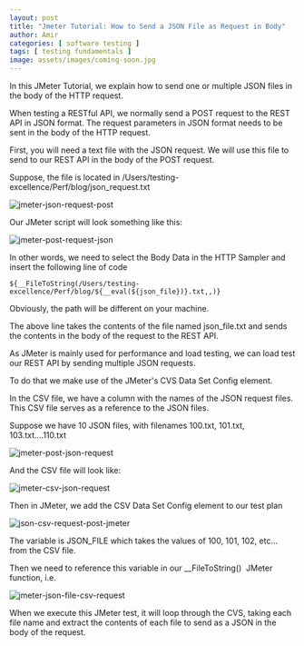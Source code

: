 ```yaml
---
layout: post
title: "Jmeter Tutorial: How to Send a JSON File as Request in Body"
author: Amir
categories: [ software testing ]
tags: [ testing fundamentals ]
image: assets/images/coming-soon.jpg
---
```


In this JMeter Tutorial, we explain how to send one or multiple JSON files in the body of the HTTP request.

When testing a RESTful API, we normally send a POST request to the REST API in JSON format. The request parameters in JSON format needs to be sent in the body of the HTTP request.

First, you will need a text file with the JSON request. We will use this file to send to our REST API in the body of the POST request.

Suppose, the file is located in /Users/testing-excellence/Perf/blog/json_request.txt

![jmeter-json-request-post](https://www.testingexcellence.com/wp-content/uploads/2015/12/Screen-Shot-2015-12-30-at-13.47.16-e1451483336190.png)

Our JMeter script will look something like this:

![jmeter-post-request-json](https://www.testingexcellence.com/wp-content/uploads/2015/12/Screen-Shot-2015-12-30-at-13.53.03-e1451483679864.png)

In other words, we need to select the Body Data in the HTTP Sampler and insert the following line of code

    ${__FileToString(/Users/testing-excellence/Perf/blog/${__eval(${json_file})}.txt,,)}

Obviously, the path will be different on your machine.

The above line takes the contents of the file named json_file.txt and sends the contents in the body of the request to the REST API.

As JMeter is mainly used for performance and load testing, we can load test our REST API by sending multiple JSON requests.

To do that we make use of the JMeter's CVS Data Set Config element.

In the CSV file, we have a column with the names of the JSON request files. This CSV file serves as a reference to the JSON files.

Suppose we have 10 JSON files, with filenames 100.txt, 101.txt, 103.txt....110.txt

![jmeter-post-json-request](https://www.testingexcellence.com/wp-content/uploads/2015/12/Screen-Shot-2015-12-30-at-14.07.49-e1451484542580.png)

And the CSV file will look like:

![jmeter-csv-json-request](https://www.testingexcellence.com/wp-content/uploads/2015/12/Screen-Shot-2015-12-30-at-14.09.30-e1451484659219.png)

Then in JMeter, we add the CSV Data Set Config element to our test plan

![json-csv-request-post-jmeter](https://www.testingexcellence.com/wp-content/uploads/2015/12/Screen-Shot-2015-12-30-at-14.13.31-e1451484866110.png)

The variable is JSON_FILE which takes the values of 100, 101, 102, etc... from the CSV file.

Then we need to reference this variable in our <span class="lang:sh decode:true crayon-inline ">__FileToString()</span>  JMeter function, i.e.

![jmeter-json-file-csv-request](https://www.testingexcellence.com/wp-content/uploads/2015/12/Screen-Shot-2015-12-30-at-14.17.17-e1451485112792.png)

When we execute this JMeter test, it will loop through the CVS, taking each file name and extract the contents of each file to send as a JSON in the body of the request.